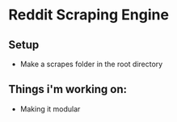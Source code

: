 # Reddit Scraping Engine
## Setup
- Make a scrapes folder in the root directory

## Things i'm working on:
- Making it modular
